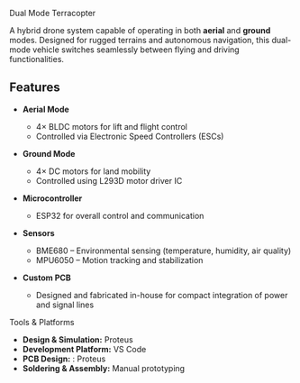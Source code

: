 Dual Mode Terracopter 

A hybrid drone system capable of operating in both **aerial** and **ground** modes. Designed for rugged terrains and autonomous navigation, this dual-mode vehicle switches seamlessly between flying and driving functionalities.



##  Features

- **Aerial Mode**
  - 4× BLDC motors for lift and flight control
  - Controlled via Electronic Speed Controllers (ESCs)
  
- **Ground Mode**
  - 4× DC motors for land mobility
  - Controlled using L293D motor driver IC
  
- **Microcontroller**
  - ESP32  for overall control and communication
  
- **Sensors**
  - BME680 – Environmental sensing (temperature, humidity, air quality)
  - MPU6050 – Motion tracking and stabilization
  
- **Custom PCB**
  - Designed and fabricated in-house for compact integration of power and signal lines

 Tools & Platforms

- **Design & Simulation:** Proteus
- **Development Platform:** VS Code 
- **PCB Design:** : Proteus
- **Soldering & Assembly:** Manual prototyping
